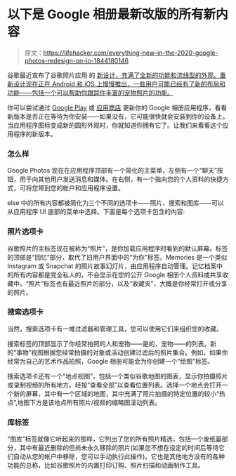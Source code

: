# 以下是 Google 相册最新改版的所有新内容

> 原文：<https://lifehacker.com/everything-new-in-the-2020-google-photos-redesign-on-io-1844180146>

谷歌最近宣布了谷歌照片应用 的 [新设计，充满了全新的功能和流线型的外观。重新设计现在正在 Android 和 iOS 上慢慢推出，一些用户可能已经有了新的布局和功能——包括一个可以帮助你跟踪你丰富的宠物照片的功能。](https://www.blog.google/products/photos/redesigned-google-photos/) 



你可以尝试通过 [Google Play](https://play.google.com/store/apps/details?id=com.google.android.apps.photosgo&hl=en_US) 或 [应用商店](https://apps.apple.com/us/app/google-photos/id962194608) 更新你的 Google 相册应用程序，看看新版本是否正在等待为你安装——如果没有，它可能很快就会安装到你的设备上。当应用程序图标变成新的圆形外观时，你就知道你拥有它了。让我们来看看这个应用程序的新版本。

### 怎么样

Google Photos 现在在应用程序顶部有一个简化的主菜单，左侧有一个“聊天”按钮，用于向其他用户发送消息和媒体。在右侧，有一个指向您的个人资料的快捷方式，可将您带到您的帐户和应用程序设置。

else 中的所有内容都被简化为三个不同的选项卡——照片、搜索和图库——可以从应用程序 UI 底部的菜单中选择。下面是每个选项卡包含的内容:

### 照片选项卡

谷歌照片的主标签现在被称为“照片”，是你加载应用程序时看到的默认屏幕。标签的顶部是“回忆”部分，取代了旧用户界面中的“为你”标签。Memories 是一个类似 Instagram 或 Snapchat 的照片故事幻灯片，由应用程序自动管理。记忆档案中的所有内容都是完全私人的，不会显示在您的公开 Google 相册个人资料或共享收藏中。“照片”标签也有最近照片的部分，以及“收藏夹”，大概是你经常打开或分享的照片。

### 搜索选项卡

当然，搜索选项卡有一堆过滤器和管理工具，您可以使用它们来组织您的收藏。

搜索标签的顶部显示了你经常拍照的人和宠物——是的，宠物——的列表。新的“事物”视图根据您经常拍摄的对象或活动创建过滤后的照片集合。例如，如果你经常为自己的艺术作品拍照，Google 相册可能会为你创建一个“绘图”标签。

搜索选项卡还有一个“地点视图”，包括一个类似谷歌地图的图表，显示你拍摄照片或录制视频的所有地方。轻按“查看全部”以查看位置列表。选择一个地点会打开一个新的屏幕，其中有一个区域的地图，其中充满了照片拍摄的特定位置的较小“热点”,地图下方是该地点所有照片/视频的缩略图滚动列表。

### 库标签

“图库”标签就像它听起来的那样，它列出了您的所有照片精选，包括一个废纸篓部分，其中有最近删除的但尚未永久移除的照片(如果您不想在设定的时间后等待它们自动从您的帐户中移除，您可以手动执行此操作)。它也是其他地方没有的各种功能的总称，比如谷歌照片的内置打印订购、照片扫描和动画制作工具。
